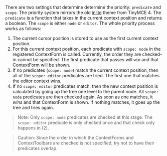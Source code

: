 
There are two settings that determine determine the priority: `predicate` and `scope`. The priority system mirrors the old [inlite](https://www.tiny.cloud/docs-4x/themes/inlite/#quicklink) theme from TinyMCE 4. The `predicate` is a function that takes in the current context position and returns a boolean. The `scope` is either `node` or `editor`. The whole priority process works as follows:

1. The current cursor position is stored to use as the first current context position.
2. For this current context position, each predicate with `scope: node` in the registered ContextForm is called. Currently, the order they are checked-in cannot be specified. The first predicate that passes will `win` and that ContextForm will be shown.
3. If no predicates (`scope: node`) match the current context position, then all of the `scope: editor` predicates are tried. The first one that matches the editor context wins.
4. If no `scope: editor` predicates match, then the new context position is calculated by going up the tree one level to the parent node. All `scope: node` predicates are then checked again. As soon as one matches, it *wins* and that ContextForm is shown. If nothing matches, it goes up the tree and tries again.

> Note: Only `scope: node` predicates are checked at this stage. The `scope: editor` predicate is only checked once and that check only happens in (2).

> Caution: Since the order in which the ContextForms and ContextToolbars are checked is not specified, try not to have their predicates overlap.